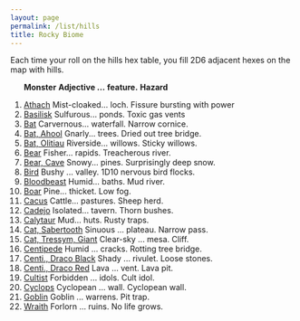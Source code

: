 ```yaml
---
layout: page
permalink: /list/hills
title: Rocky Biome
---
```


Each time your roll on the hills hex table, you fill 2D6 adjacent hexes on the map with hills.
<br>

&nbsp; &nbsp; &nbsp; <span class="a">**Monster**</span> <span class="bb">**Adjective ...**</span> <span class="cc">**feature.**</span> **Hazard**

1. <span class="a">[Athach](/monsters/athach)</span> <span class="b">Mist-cloaked...</span>  <span class="c">loch.</span> <span class="d">Fissure bursting with power</span>
1. <span class="a">[Basilisk](/monsters/basilisk)</span> <span class="b">Sulfurous...</span>  <span class="c">ponds.</span> <span class="d">Toxic gas vents</span>
1. <span class="a">[Bat](/monsters/bat)</span> <span class="b">Carvernous...</span>  <span class="c">waterfall.</span> <span class="d">Narrow cornice.</span>
1. <span class="a">[Bat, Ahool](/monsters/bat-ahool)</span> <span class="b">Gnarly...</span>  <span class="c">trees.</span> <span class="d">Dried out tree bridge.</span>
1. <span class="a">[Bat, Olitiau](/monsters/bat-olitiau)</span> <span class="b">Riverside...</span>  <span class="c">willows.</span> <span class="d">Sticky willows.</span>
1. <span class="a">[Bear](/monsters/bear)</span> <span class="b">Fisher...</span>  <span class="c">rapids.</span> <span class="d">Treacherous river.</span>
1. <span class="a">[Bear, Cave](/monsters/bear-cave)</span> <span class="b">Snowy...</span>  <span class="c">pines.</span> <span class="d">Surprisingly deep snow.</span>
1. <span class="a">[Bird](/monsters/bird)</span> <span class="b">Bushy ...</span>  <span class="c">valley.</span> <span class="d">1D10 nervous bird flocks.</span>
1. <span class="a">[Bloodbeast](/monsters/bloodbeast)</span> <span class="b">Humid...</span>  <span class="c">baths.</span> <span class="d">Mud river.</span>
1. <span class="a">[Boar](/monsters/boar)</span> <span class="b">Pine...</span>  <span class="c">thicket.</span> <span class="d">Low fog.</span>
1. <span class="a">[Cacus](/monsters/cacus)</span> <span class="b">Cattle...</span>  <span class="c">pastures.</span> <span class="d">Sheep herd.</span>
1. <span class="a">[Cadejo](/monsters/cadejo)</span> <span class="b">Isolated...</span>  <span class="c">tavern.</span> <span class="d">Thorn bushes.</span>
1. <span class="a">[Calytaur](/monsters/calytaur)</span> <span class="b">Mud...</span>  <span class="c">huts.</span> <span class="d">Rusty traps.</span>
1. <span class="a">[Cat, Sabertooth](/monsters/cat-sabertooth)</span> <span class="b">Sinuous ...</span>  <span class="c">plateau.</span> <span class="d">Narrow pass.</span>
1. <span class="a">[Cat, Tressym, Giant](/monsters/cat-tressym-giant)</span> <span class="b">Clear-sky ...</span>  <span class="c">mesa.</span> <span class="d">Cliff.</span>
1. <span class="a">[Centipede](/monsters/centipede)</span> <span class="b">Humid ...</span>  <span class="c">cracks.</span> <span class="d">Rotting tree bridge.</span>
1. <span class="a">[Centi., Draco Black](/monsters/centipede-dracopede-black)</span> <span class="b">Shady ...</span>  <span class="c">rivulet.</span> <span class="d">Loose stones. </span>
1. <span class="a">[Centi., Draco Red](/monsters/centipede-dracopede-red)</span> <span class="b">Lava ...</span>  <span class="c">vent.</span> <span class="d">Lava pit.</span>
1. <span class="a">[Cultist](/monsters/cultist)</span> <span class="b">Forbidden ...</span>  <span class="c">idols.</span> <span class="d">Cult idol.</span>
1. <span class="a">[Cyclops](/monsters/cyclops)</span> <span class="b">Cyclopean ...</span>  <span class="c">wall.</span> <span class="d">Cyclopean wall.</span>
1. <span class="a">[Goblin](/monsters/goblin)</span> <span class="b">Goblin ...</span>  <span class="c">warrens.</span> <span class="d">Pit trap.</span>
1. <span class="a">[Wraith](/monsters/wraith)</span> <span class="b">Forlorn ...</span>  <span class="c">ruins.</span> <span class="d">No life grows.</span>
